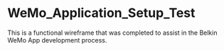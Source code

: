 # WeMo_Application_Setup_Test 
This is a functional wireframe that was completed to assist in the Belkin WeMo App development process.
